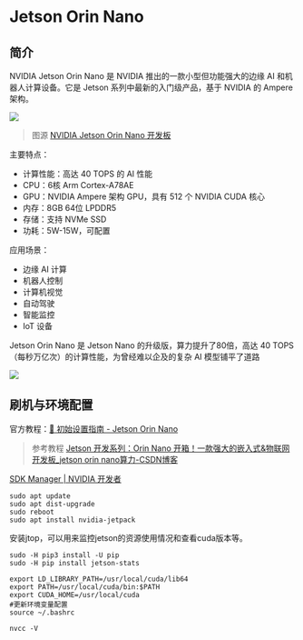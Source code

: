 # Jetson Orin Nano 


## 简介

NVIDIA Jetson Orin Nano 是 NVIDIA 推出的一款小型但功能强大的边缘 AI 和机器人计算设备。它是 Jetson 系列中最新的入门级产品，基于 NVIDIA 的 Ampere 架构。

![](https://philfan-pic.oss-cn-beijing.aliyuncs.com/img/20250318091806079.png)
> 图源 [NVIDIA Jetson Orin Nano 开发板](https://developer.nvidia.com/embedded/jetson-orin-nano-developer-kit)

主要特点：
- 计算性能：高达 40 TOPS 的 AI 性能
- CPU：6核 Arm Cortex-A78AE
- GPU：NVIDIA Ampere 架构 GPU，具有 512 个 NVIDIA CUDA 核心
- 内存：8GB 64位 LPDDR5
- 存储：支持 NVMe SSD
- 功耗：5W-15W，可配置

应用场景：
- 边缘 AI 计算
- 机器人控制
- 计算机视觉
- 自动驾驶
- 智能监控
- IoT 设备

Jetson Orin Nano 是 Jetson Nano 的升级版，算力提升了80倍，高达 40 TOPS（每秒万亿次）的计算性能，为曾经难以企及的复杂 AI 模型铺平了道路

![](https://philfan-pic.oss-cn-beijing.aliyuncs.com/img/20250318091411215.png)

## 刷机与环境配置

官方教程：[🚀 初始设置指南 - Jetson Orin Nano](https://www.jetson-ai-lab.com/initial_setup_jon.html)

> 参考教程
> [Jetson 开发系列：Orin Nano 开箱！一款强大的嵌入式&物联网开发板\_jetson orin nano算力-CSDN博客](https://blog.csdn.net/u010522887/article/details/142677847)


[SDK Manager | NVIDIA 开发者](https://developer.nvidia.cn/sdk-manager)


```shell title="jetpack jtop installment"
sudo apt update
sudo apt dist-upgrade
sudo reboot
sudo apt install nvidia-jetpack
```


安装jtop，可以用来监控jetson的资源使用情况和查看cuda版本等。

```shell title="jtop usage"
sudo -H pip3 install -U pip
sudo -H pip install jetson-stats
```

```shell title="CUDA"
export LD_LIBRARY_PATH=/usr/local/cuda/lib64
export PATH=/usr/local/cuda/bin:$PATH
export CUDA_HOME=/usr/local/cuda
#更新环境变量配置
source ~/.bashrc
```

```shell title="验证"
nvcc -V
```





